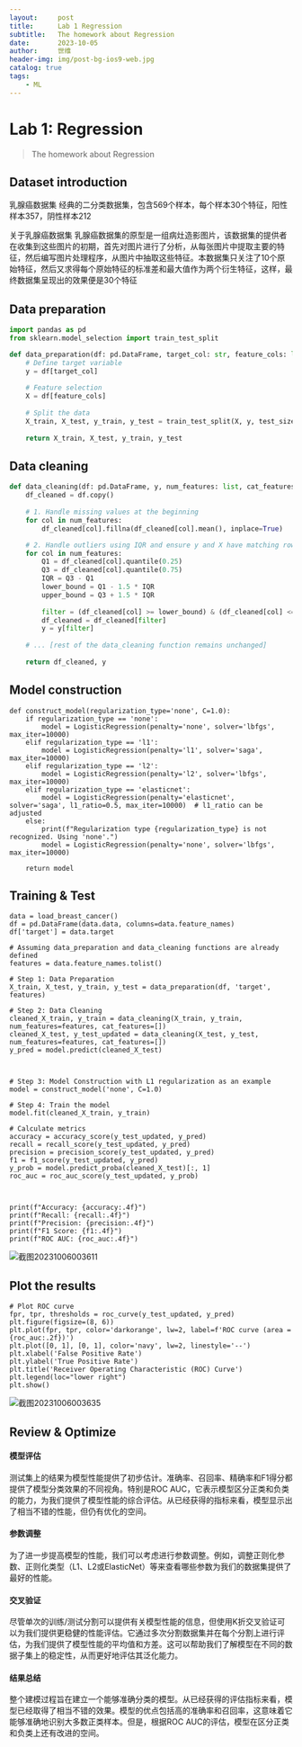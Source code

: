 ```yaml
---
layout:     post
title:      Lab 1 Regression
subtitle:   The homework about Regression
date:       2023-10-05
author:     世维
header-img: img/post-bg-ios9-web.jpg
catalog: true
tags:
    - ML
---
```

# Lab 1: Regression

> The homework about Regression

## Dataset introduction

乳腺癌数据集
经典的二分类数据集，包含569个样本，每个样本30个特征，阳性样本357，阴性样本212

关于乳腺癌数据集
乳腺癌数据集的原型是一组病灶造影图片，该数据集的提供者在收集到这些图片的初期，首先对图片进行了分析，从每张图片中提取主要的特征，然后编写图片处理程序，从图片中抽取这些特征。本数据集只关注了10个原始特征，然后又求得每个原始特征的标准差和最大值作为两个衍生特征，这样，最终数据集呈现出的效果便是30个特征

## Data preparation

```python
import pandas as pd
from sklearn.model_selection import train_test_split

def data_preparation(df: pd.DataFrame, target_col: str, feature_cols: list, test_size=0.2):
    # Define target variable
    y = df[target_col]
    
    # Feature selection
    X = df[feature_cols]
   
    # Split the data
    X_train, X_test, y_train, y_test = train_test_split(X, y, test_size=test_size, random_state=42)
    
    return X_train, X_test, y_train, y_test

```

## Data cleaning 

```python
def data_cleaning(df: pd.DataFrame, y, num_features: list, cat_features: list, fill_strategy='mean'):
    df_cleaned = df.copy()
    
    # 1. Handle missing values at the beginning
    for col in num_features:
        df_cleaned[col].fillna(df_cleaned[col].mean(), inplace=True)

    # 2. Handle outliers using IQR and ensure y and X have matching rows
    for col in num_features:
        Q1 = df_cleaned[col].quantile(0.25)
        Q3 = df_cleaned[col].quantile(0.75)
        IQR = Q3 - Q1
        lower_bound = Q1 - 1.5 * IQR
        upper_bound = Q3 + 1.5 * IQR
        
        filter = (df_cleaned[col] >= lower_bound) & (df_cleaned[col] <= upper_bound)
        df_cleaned = df_cleaned[filter]
        y = y[filter]
    
    # ... [rest of the data_cleaning function remains unchanged]
    
    return df_cleaned, y
```



## Model construction

```
def construct_model(regularization_type='none', C=1.0):
    if regularization_type == 'none':
        model = LogisticRegression(penalty='none', solver='lbfgs', max_iter=10000)
    elif regularization_type == 'l1':
        model = LogisticRegression(penalty='l1', solver='saga', max_iter=10000)
    elif regularization_type == 'l2':
        model = LogisticRegression(penalty='l2', solver='lbfgs', max_iter=10000)
    elif regularization_type == 'elasticnet':
        model = LogisticRegression(penalty='elasticnet', solver='saga', l1_ratio=0.5, max_iter=10000)  # l1_ratio can be adjusted
    else:
        print(f"Regularization type {regularization_type} is not recognized. Using 'none'.")
        model = LogisticRegression(penalty='none', solver='lbfgs', max_iter=10000)
    
    return model
```

## Training & Test

```
data = load_breast_cancer()
df = pd.DataFrame(data.data, columns=data.feature_names)
df['target'] = data.target

# Assuming data_preparation and data_cleaning functions are already defined
features = data.feature_names.tolist()

# Step 1: Data Preparation
X_train, X_test, y_train, y_test = data_preparation(df, 'target', features)

# Step 2: Data Cleaning
cleaned_X_train, y_train = data_cleaning(X_train, y_train, num_features=features, cat_features=[])
cleaned_X_test, y_test_updated = data_cleaning(X_test, y_test, num_features=features, cat_features=[])
y_pred = model.predict(cleaned_X_test)



# Step 3: Model Construction with L1 regularization as an example
model = construct_model('none', C=1.0)

# Step 4: Train the model
model.fit(cleaned_X_train, y_train)

# Calculate metrics
accuracy = accuracy_score(y_test_updated, y_pred)
recall = recall_score(y_test_updated, y_pred)
precision = precision_score(y_test_updated, y_pred)
f1 = f1_score(y_test_updated, y_pred)
y_prob = model.predict_proba(cleaned_X_test)[:, 1]
roc_auc = roc_auc_score(y_test_updated, y_prob)



print(f"Accuracy: {accuracy:.4f}")
print(f"Recall: {recall:.4f}")
print(f"Precision: {precision:.4f}")
print(f"F1 Score: {f1:.4f}")
print(f"ROC AUC: {roc_auc:.4f}")
```

![截图20231006003611](post-img/截图20231006003611.png)

## Plot the results

```
# Plot ROC curve
fpr, tpr, thresholds = roc_curve(y_test_updated, y_pred)
plt.figure(figsize=(8, 6))
plt.plot(fpr, tpr, color='darkorange', lw=2, label=f'ROC curve (area = {roc_auc:.2f})')
plt.plot([0, 1], [0, 1], color='navy', lw=2, linestyle='--')
plt.xlabel('False Positive Rate')
plt.ylabel('True Positive Rate')
plt.title('Receiver Operating Characteristic (ROC) Curve')
plt.legend(loc="lower right")
plt.show()
```

![截图20231006003635](post-img/截图20231006003635.png)

## Review & Optimize

#### 模型评估

测试集上的结果为模型性能提供了初步估计。准确率、召回率、精确率和F1得分都提供了模型分类效果的不同视角。特别是ROC AUC，它表示模型区分正类和负类的能力，为我们提供了模型性能的综合评估。从已经获得的指标来看，模型显示出了相当不错的性能，但仍有优化的空间。

#### 参数调整

为了进一步提高模型的性能，我们可以考虑进行参数调整。例如，调整正则化参数、正则化类型（L1、L2或ElasticNet）等来查看哪些参数为我们的数据集提供了最好的性能。

#### 交叉验证

尽管单次的训练/测试分割可以提供有关模型性能的信息，但使用K折交叉验证可以为我们提供更稳健的性能评估。它通过多次分割数据集并在每个分割上进行评估，为我们提供了模型性能的平均值和方差。这可以帮助我们了解模型在不同的数据子集上的稳定性，从而更好地评估其泛化能力。

#### 结果总结

整个建模过程旨在建立一个能够准确分类的模型。从已经获得的评估指标来看，模型已经取得了相当不错的效果。模型的优点包括高的准确率和召回率，这意味着它能够准确地识别大多数正类样本。但是，根据ROC AUC的评估，模型在区分正类和负类上还有改进的空间。
